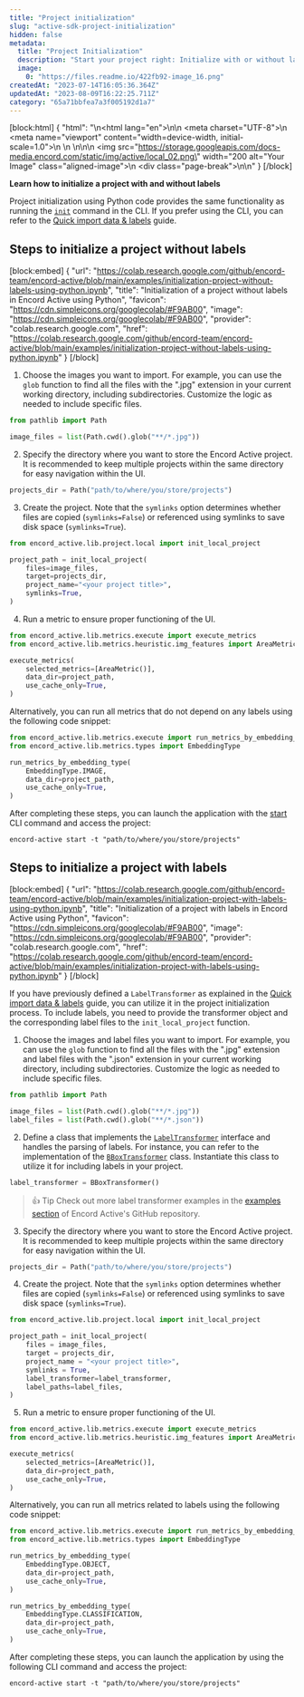 ```yaml
---
title: "Project initialization"
slug: "active-sdk-project-initialization"
hidden: false
metadata: 
  title: "Project Initialization"
  description: "Start your project right: Initialize with or without labels using Python code. Quick setup for optimal results."
  image: 
    0: "https://files.readme.io/422fb92-image_16.png"
createdAt: "2023-07-14T16:05:36.364Z"
updatedAt: "2023-08-09T16:22:25.711Z"
category: "65a71bbfea7a3f005192d1a7"
---
```


[block:html]
{
  "html": "<!DOCTYPE html>\n<html lang=\"en\">\n<head>\n    <meta charset=\"UTF-8\">\n    <meta name=\"viewport\" content=\"width=device-width, initial-scale=1.0\">\n    <title>Aligned Image with Page Break</title>\n    <style>\n        .aligned-image {\n            display: block;\n            margin: auto; /* This centers the image */\n        }\n\n        .page-break {\n            page-break-after: always; /* This adds a page break after the image */\n        }\n    </style>\n</head>\n<body>\n    <img src=\"https://storage.googleapis.com/docs-media.encord.com/static/img/active/local_02.png\" width=\"200 alt=\"Your Image\" class=\"aligned-image\">\n    <div class=\"page-break\"></div>\n</body>\n</html>"
}
[/block]

**Learn how to initialize a project with and without labels**

Project initialization using Python code provides the same functionality as running the [`init`](https://docs.encord.com/docs/active-cli#init) command in the CLI. If you prefer using the CLI, you can refer to the [Quick import data & labels](https://docs.encord.com/docs/active-quick-import) guide.

## Steps to initialize a project without labels

[block:embed]
{
  "url": "https://colab.research.google.com/github/encord-team/encord-active/blob/main/examples/initialization-project-without-labels-using-python.ipynb",
  "title": "Initialization of a project without labels in Encord Active using Python",
  "favicon": "https://cdn.simpleicons.org/googlecolab/#F9AB00",
  "image": "https://cdn.simpleicons.org/googlecolab/#F9AB00",
  "provider": "colab.research.google.com",
  "href": "https://colab.research.google.com/github/encord-team/encord-active/blob/main/examples/initialization-project-without-labels-using-python.ipynb"
}
[/block]

1. Choose the images you want to import.
  For example, you can use the `glob` function to find all the files with the ".jpg" extension in your current working directory, including subdirectories. Customize the logic as needed to include specific files.

  ```python
  from pathlib import Path

  image_files = list(Path.cwd().glob("**/*.jpg"))
  ```

2. Specify the directory where you want to store the Encord Active project.
  It is recommended to keep multiple projects within the same directory for easy navigation within the UI.
  
  ```python
  projects_dir = Path("path/to/where/you/store/projects")
  ```

3. Create the project.
  Note that the `symlinks` option determines whether files are copied (`symlinks=False`) or referenced using symlinks to save disk space (`symlinks=True`).

  ```python
  from encord_active.lib.project.local import init_local_project
  
  project_path = init_local_project(
      files=image_files,
      target=projects_dir,
      project_name="<your project title>",
      symlinks=True,
  )
  ```

4. Run a metric to ensure proper functioning of the UI.
  
  ```python
  from encord_active.lib.metrics.execute import execute_metrics
  from encord_active.lib.metrics.heuristic.img_features import AreaMetric
  
  execute_metrics(
      selected_metrics=[AreaMetric()],
      data_dir=project_path,
      use_cache_only=True,
  )
  ```

  Alternatively, you can run all metrics that do not depend on any labels using the following code snippet:
  
  ```python
  from encord_active.lib.metrics.execute import run_metrics_by_embedding_type
  from encord_active.lib.metrics.types import EmbeddingType

  run_metrics_by_embedding_type(
      EmbeddingType.IMAGE,
      data_dir=project_path,
      use_cache_only=True,
  )
  ```

After completing these steps, you can launch the application with the [start][ea-cli-start] CLI command and access the project:

```shell
encord-active start -t "path/to/where/you/store/projects"
```

## Steps to initialize a project with labels

[block:embed]
{
  "url": "https://colab.research.google.com/github/encord-team/encord-active/blob/main/examples/initialization-project-with-labels-using-python.ipynb",
  "title": "Initialization of a project with labels in Encord Active using Python",
  "favicon": "https://cdn.simpleicons.org/googlecolab/#F9AB00",
  "image": "https://cdn.simpleicons.org/googlecolab/#F9AB00",
  "provider": "colab.research.google.com",
  "href": "https://colab.research.google.com/github/encord-team/encord-active/blob/main/examples/initialization-project-with-labels-using-python.ipynb"
}
[/block]

If you have previously defined a `LabelTransformer` as explained in the [Quick import data & labels](https://docs.encord.com/docs/active-quick-import#including-labels) guide, you can utilize it in the project initialization process. To include labels, you need to provide the transformer object and the corresponding label files to the `init_local_project` function.

1. Choose the images and label files you want to import.
  For example, you can use the `glob` function to find all the files with the ".jpg" extension and label files with the ".json" extension in your current working directory, including subdirectories. Customize the logic as needed to include specific files.

  ```python
  from pathlib import Path

  image_files = list(Path.cwd().glob("**/*.jpg"))
  label_files = list(Path.cwd().glob("**/*.json"))
  ```

2. Define a class that implements the [`LabelTransformer`][gh-label-transformer-interface] interface and handles the parsing of labels.
  For instance, you can refer to the implementation of the [`BBoxTransformer`][gh-bbox-transformer] class. Instantiate this class to utilize it for including labels in your project.

  ```python
  label_transformer = BBoxTransformer()
  ```

  > 👍 Tip
  > Check out more label transformer examples in the [examples section][gh-transformer-examples] of Encord Active's GitHub repository.
  

3. Specify the directory where you want to store the Encord Active project.
  It is recommended to keep multiple projects within the same directory for easy navigation within the UI.
  
  ```python
  projects_dir = Path("path/to/where/you/store/projects")
  ```

4. Create the project.
  Note that the `symlinks` option determines whether files are copied (`symlinks=False`) or referenced using symlinks to save disk space (`symlinks=True`).

  ```python
  from encord_active.lib.project.local import init_local_project
  
  project_path = init_local_project(
      files = image_files,
      target = projects_dir,
      project_name = "<your project title>",
      symlinks = True,
      label_transformer=label_transformer,
      label_paths=label_files,
  )
  ```

5. Run a metric to ensure proper functioning of the UI.
  
  ```python
  from encord_active.lib.metrics.execute import execute_metrics
  from encord_active.lib.metrics.heuristic.img_features import AreaMetric
  
  execute_metrics(
      selected_metrics=[AreaMetric()],
      data_dir=project_path,
      use_cache_only=True,
  )
  ```

  Alternatively, you can run all metrics related to labels using the following code snippet:
  
  ```python
  from encord_active.lib.metrics.execute import run_metrics_by_embedding_type
  from encord_active.lib.metrics.types import EmbeddingType
  
  run_metrics_by_embedding_type(
      EmbeddingType.OBJECT,
      data_dir=project_path,
      use_cache_only=True,
  )

  run_metrics_by_embedding_type(
      EmbeddingType.CLASSIFICATION,
      data_dir=project_path,
      use_cache_only=True,
  )
  ```

After completing these steps, you can launch the application by using the following CLI command and access the project:

```shell
encord-active start -t "path/to/where/you/store/projects"
```

[ea-cli-start]: https://docs.encord.com/docs/active-cli#start
[gh-label-transformer-interface]: https://github.com/encord-team/encord-active/blob/main/src/encord_active/lib/labels/label_transformer.py#L61-L79 
[gh-bbox-transformer]: https://github.com/encord-team/encord-active/blob/main/examples/label-transformers/bounding-boxes/bbox_transformer.py
[gh-transformer-examples]: https://github.com/encord-team/encord-active/blob/main/examples/label-transformers